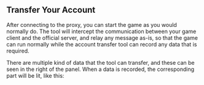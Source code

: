 ﻿## Transfer Your Account

After connecting to the proxy, you can start the game as you would normally
do. The tool will intercept the communication between your game client and
the official server, and relay any message as-is, so that the game can run
normally while the account transfer tool can record any data that is required.

There are multiple kind of data that the tool can transfer, and these can be
seen in the right of the panel. When a data is recorded, the corresponding
part will be lit, like this: